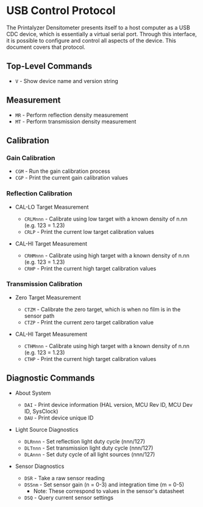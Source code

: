 USB Control Protocol
====================

The Printalyzer Densitometer presents itself to a host computer as a USB CDC
device, which is essentially a virtual serial port. Through this interface,
it is possible to configure and control all aspects of the device.
This document covers that protocol.

Top-Level Commands
------------------
* `V` - Show device name and version string


Measurement
-----------
* `MR` - Perform reflection density measurement
* `MT` - Perform transmission density measurement


Calibration
-----------

### Gain Calibration
* `CGM` - Run the gain calibration process
* `CGP` - Print the current gain calibration values

### Reflection Calibration
* CAL-LO Target Measurement
  * `CRLMnnn` - Calibrate using low target with a known density of n.nn (e.g. 123 = 1.23)
  * `CRLP` - Print the current low target calibration values

* CAL-HI Target Measurement
  * `CRHMnnn` - Calibrate using high target with a known density of n.nn (e.g. 123 = 1.23)
  * `CRHP` - Print the current high target calibration values

### Transmission Calibration
* Zero Target Measurement
  * `CTZM` - Calibrate the zero target, which is when no film is in the sensor path
  * `CTZP` - Print the current zero target calibration value

* CAL-HI Target Measurement
  * `CTHMnnn` - Calibrate using high target with a known density of n.nn (e.g. 123 = 1.23)
  * `CTHP` - Print the current high target calibration values

Diagnostic Commands
-------------------
* About System
  * `DAI` - Print device information (HAL version, MCU Rev ID, MCU Dev ID, SysClock)
  * `DAU` - Print device unique ID

* Light Source Diagnostics
  * `DLRnnn` - Set reflection light duty cycle (nnn/127)
  * `DLTnnn` - Set transmission light duty cycle (nnn/127)
  * `DLAnnn` - Set duty cycle of all light sources (nnn/127)

* Sensor Diagnostics
  * `DSR` - Take a raw sensor reading
  * `DSSnm` - Set sensor gain (n = 0-3) and integration time (m = 0-5)
    * Note: These correspond to values in the sensor's datasheet
  * `DSQ` - Query current sensor settings
